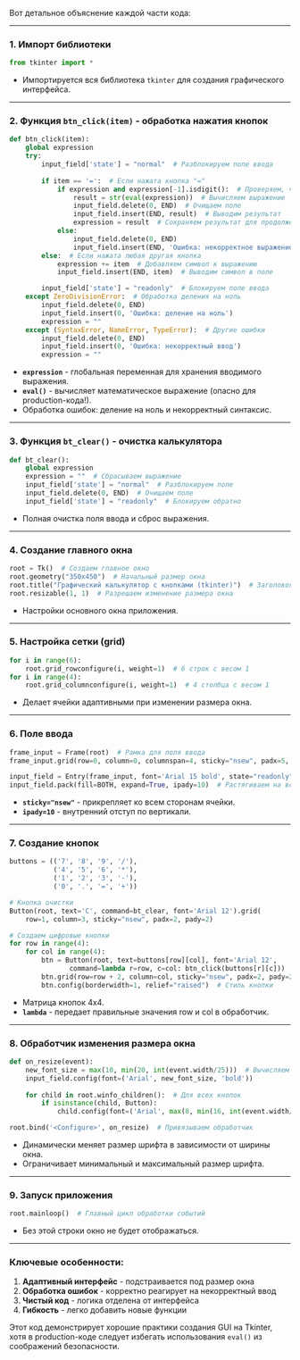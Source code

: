 Вот детальное объяснение каждой части кода:

---

### **1. Импорт библиотеки**
```python
from tkinter import *
```
- Импортируется вся библиотека `tkinter` для создания графического интерфейса.

---

### **2. Функция `btn_click(item)` - обработка нажатия кнопок**
```python
def btn_click(item):
    global expression
    try:
        input_field['state'] = "normal"  # Разблокируем поле ввода
        
        if item == '=':  # Если нажата кнопка "="
            if expression and expression[-1].isdigit():  # Проверяем, что выражение заканчивается цифрой
                result = str(eval(expression))  # Вычисляем выражение
                input_field.delete(0, END)  # Очищаем поле
                input_field.insert(END, result)  # Выводим результат
                expression = result  # Сохраняем результат для продолжения вычислений
            else:
                input_field.delete(0, END)
                input_field.insert(END, 'Ошибка: некорректное выражение')
        else:  # Если нажата любая другая кнопка
            expression += item  # Добавляем символ к выражению
            input_field.insert(END, item)  # Выводим символ в поле

        input_field['state'] = "readonly"  # Блокируем поле ввода
    except ZeroDivisionError:  # Обработка деления на ноль
        input_field.delete(0, END)
        input_field.insert(0, 'Ошибка: деление на ноль')
        expression = ""
    except (SyntaxError, NameError, TypeError):  # Другие ошибки
        input_field.delete(0, END)
        input_field.insert(0, 'Ошибка: некорректный ввод')
        expression = ""
```
- **`expression`** - глобальная переменная для хранения вводимого выражения.
- **`eval()`** - вычисляет математическое выражение (опасно для production-кода!).
- Обработка ошибок: деление на ноль и некорректный синтаксис.

---

### **3. Функция `bt_clear()` - очистка калькулятора**
```python
def bt_clear():
    global expression
    expression = ""  # Сбрасываем выражение
    input_field['state'] = "normal"  # Разблокируем поле
    input_field.delete(0, END)  # Очищаем поле
    input_field['state'] = "readonly"  # Блокируем обратно
```
- Полная очистка поля ввода и сброс выражения.

---

### **4. Создание главного окна**
```python
root = Tk()  # Создаем главное окно
root.geometry("350x450")  # Начальный размер окна
root.title("Графический калькулятор с кнопками (tkinter)")  # Заголовок
root.resizable(1, 1)  # Разрешаем изменение размера окна
```
- Настройки основного окна приложения.

---

### **5. Настройка сетки (grid)**
```python
for i in range(6):
    root.grid_rowconfigure(i, weight=1)  # 6 строк с весом 1
for i in range(4):
    root.grid_columnconfigure(i, weight=1)  # 4 столбца с весом 1
```
- Делает ячейки адаптивными при изменении размера окна.

---

### **6. Поле ввода**
```python
frame_input = Frame(root)  # Рамка для поля ввода
frame_input.grid(row=0, column=0, columnspan=4, sticky="nsew", padx=5, pady=5)

input_field = Entry(frame_input, font='Arial 15 bold', state="readonly")
input_field.pack(fill=BOTH, expand=True, ipady=10)  # Растягиваем на всю ширину
```
- **`sticky="nsew"`** - прикрепляет ко всем сторонам ячейки.
- **`ipady=10`** - внутренний отступ по вертикали.

---

### **7. Создание кнопок**
```python
buttons = (('7', '8', '9', '/'),
           ('4', '5', '6', '*'),
           ('1', '2', '3', '-'),
           ('0', '.', '=', '+'))

# Кнопка очистки
Button(root, text='C', command=bt_clear, font='Arial 12').grid(
    row=1, column=3, sticky="nsew", padx=2, pady=2)

# Создаем цифровые кнопки
for row in range(4):
    for col in range(4):
        btn = Button(root, text=buttons[row][col], font='Arial 12',
               command=lambda r=row, c=col: btn_click(buttons[r][c]))
        btn.grid(row=row + 2, column=col, sticky="nsew", padx=2, pady=2)
        btn.config(borderwidth=1, relief="raised")  # Стиль кнопки
```
- Матрица кнопок 4x4.
- **`lambda`** - передает правильные значения row и col в обработчик.

---

### **8. Обработчик изменения размера окна**
```python
def on_resize(event):
    new_font_size = max(10, min(20, int(event.width/25)))  # Вычисляем размер шрифта
    input_field.config(font=('Arial', new_font_size, 'bold'))
    
    for child in root.winfo_children():  # Для всех кнопок
        if isinstance(child, Button):
            child.config(font=('Arial', max(8, min(16, int(event.width/30)))))

root.bind('<Configure>', on_resize)  # Привязываем обработчик
```
- Динамически меняет размер шрифта в зависимости от ширины окна.
- Ограничивает минимальный и максимальный размер шрифта.

---

### **9. Запуск приложения**
```python
root.mainloop()  # Главный цикл обработки событий
```
- Без этой строки окно не будет отображаться.

---

### **Ключевые особенности:**
1. **Адаптивный интерфейс** - подстраивается под размер окна
2. **Обработка ошибок** - корректно реагирует на некорректный ввод
3. **Чистый код** - логика отделена от интерфейса
4. **Гибкость** - легко добавить новые функции

Этот код демонстрирует хорошие практики создания GUI на Tkinter, хотя в production-коде следует избегать использования `eval()` из соображений безопасности.
